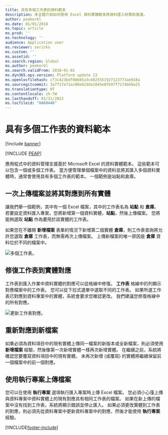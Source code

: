 ```yaml
---
title: 具有多個工作表的資料範本
description: 本主題介紹如何使用 Excel 資料實體範本將資料匯入財務和營運。
author: peakerbl
ms.date: 01/01/2018
ms.topic: article
ms.prod: ''
ms.technology: ''
audience: Application user
ms.reviewer: sericks
ms.custom: ''
ms.assetid: ''
ms.search.region: Global
ms.author: peakerbl
ms.search.validFrom: 2018-01-01
ms.dyn365.ops.version: Platform update 13
ms.openlocfilehash: cf3c423bdf06685a3c4025551927123773ae818a
ms.sourcegitcommit: 3a7f1fe72ac08e62dda1045e0fb97f7174b69a25
ms.translationtype: HT
ms.contentlocale: zh-TW
ms.lasthandoff: 01/31/2022
ms.locfileid: "8460446"
---
```

# <a name="data-templates-with-multiple-worksheets"></a>具有多個工作表的資料範本

[!include [banner](../includes/banner.md)]


[!INCLUDE [PEAP](../../../includes/peap-1.md)]

應用程式中的資料管理支援基於 Microsoft Excel 的資料實體範本。 這些範本可以包含一個或多個工作表。 當方便管理單個檔案中的資料並將其匯入多個資料實體時，通常會使用具有多個工作表的範本。 一個範例是站點和倉庫。

## <a name="upload-a-file-once-and-map-it-to-all-entities"></a>一次上傳檔案並將其對應到所有實體
讓我們舉一個範例，其中有一個 Excel 檔案，其中的工作表名為 **站點** 和 **倉庫**。 若要設定資料匯入專案，您將新增第一個資料實體，**站點**，然後上傳檔案。 您將能夠選取 **站點** 作為要用於該實體的工作表。

如果您在不離開 **新增檔案** 表單的情況下新增第二個實體 **倉庫**，則工作表查詢將允許您選取 **倉庫** 工作表，而無需再次上傳檔案。 上傳新檔案的唯一原因是 **倉庫** 資料位於不同的檔案中。

![多個工作表。](./media/AddFileMultipleWorkSheets.png)

## <a name="fix-worksheet-to-entity-mapping"></a>修復工作表到實體對應

工作表到匯入作業中資料實體的對應可以從格線中修復。 **工作表** 格線中的列顯示對應檔案中的工作表。 您可以從下拉式選單中選取不同的工作表。 如果所選工作表已對應到資料專案中的實體，系統會要求您確認更改。 我們建議您修復格線中的所有對應。

![更新工作表對應。](./media/UpdateMappings.png)

## <a name="re-map-to-a-new-file"></a>重新對應到新檔案

如果必須為資料項目中的現有實體上傳同一檔案的新版本或全新檔案，則必須使用 **新增檔案** 經驗，然後像第一次新增實體一樣再次新增實體。 在繼續之前，系統將確認您要覆寫資料項目中的現有實體。 未再次新增 (或覆寫) 的實體將繼續保留前一個檔案中的前一個對應。

## <a name="upload-a-file-using-run-project"></a>使用執行專案上傳檔案

您可以在使用 **執行專案** 選項執行匯入專案時上傳 Excel 檔案。 您必須小心僅上傳與資料專案中資料實體上的現有對應具有相同工作表的檔案。 如果在新上傳的檔案中沒有找到工作表，系統將顯示錯誤並停止匯入。 如果必須更改實體到工作表的對應，則必須先從資料專案中更新資料專案中的對應，然後才能使用 **執行專案** 經驗。


[!INCLUDE[footer-include](../../../includes/footer-banner.md)]
